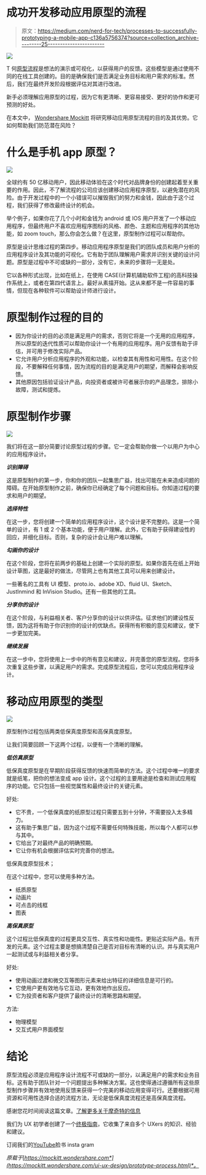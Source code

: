 # 成功开发移动应用原型的流程

> 原文：<https://medium.com/nerd-for-tech/processes-to-successfully-prototyping-a-mobile-app-c136a5756374?source=collection_archive---------25----------------------->

![](img/041309ad8ac7d6ea6f3f21236745b8b3.png)

T 何[原型流程](https://bit.ly/3cl8Mnt)是想法的演示或可视化，以获得用户的反馈。这些模型是通过使用不同的在线工具创建的。目的是确保我们是否满足业务目标和用户需求的标准。然后，我们在最终开发阶段根据评估对其进行改进。

新手必须理解应用原型的过程，因为它有更清晰、更容易接受、更好的协作和更可预测的好处。

在本文中， [Wondershare Mockitt](https://bit.ly/3ewCXuz) 将研究移动应用原型流程的目的及其优势。它如何帮助我们防范潜在风险？

# 什么是手机 app 原型？

![](img/4072575315187edd53bf69640280a650.png)

全球约有 50 亿移动用户，因此移动体验在这个时代对品牌身份的创建起着至关重要的作用。因此，不了解流程的公司应该创建移动应用程序原型，以避免潜在的风险。由于开发过程中的一个小错误可以摧毁我们的努力和金钱，因此由于这个过程，我们获得了修改最终设计的机会。

举个例子，如果你花了几个小时和金钱为 android 或 IOS 用户开发了一个移动应用程序，但最终用户不喜欢应用程序图标的风格、颜色、主题和应用程序的其他功能，如 zoom touch，那么你会怎么做？在这里，原型制作过程可以帮助你。

原型是设计思维过程的第四步。移动应用程序原型是我们的团队成员和用户分析的应用程序设计及其功能的可视化。它有助于团队理解用户需求并识别关键的设计问题。原型是过程中不可或缺的一部分，没有它，未来的步骤将一无是处。

它以各种形式出现，比如在纸上，在使用 CASE(计算机辅助软件工程)的高科技操作系统上，或者在第四代语言上。最好从素描开始。这从来都不是一件容易的事情，但现在各种软件可以帮助设计师进行设计。

# 原型制作过程的目的

*   因为你设计的目的必须是满足用户的需求，否则它将是一个无用的应用程序，所以原型的迭代性质可以帮助你设计一个有用的应用程序。用户反馈有助于评估，并可用于修改实际产品。
*   它允许用户分析应用程序的外观和功能，以检查其有用性和可用性。在这个阶段，不要解释任何事情，因为流程的目的是满足用户的期望，而解释会影响反馈。
*   其他原因包括验证设计产品，向投资者或被许可者展示你的产品理念，排除小故障，测试和提炼。

# 原型制作步骤

![](img/7aaae1af232f2d703f3e886a089fed5f.png)

我们将在这一部分简要讨论原型过程的步骤。它一定会帮助你做一个以用户为中心的应用程序设计。

***识别障碍***

这是原型制作的第一步，你和你的团队一起集思广益，找出可能在未来造成问题的障碍。在开始原型制作之前，确保你已经确定了每个问题和目标。你知道过程的要求和用户的期望。

***选择特性***

在这一步，您将创建一个简单的应用程序设计，这个设计是不完整的。这是一个简单的设计，有 1 或 2 个基本功能，便于用户理解。此外，它有助于获得建设性的回应，并细化目标。否则，复杂的设计会让用户难以理解。

***勾画你的设计***

在这个阶段，您将在前两步的基础上创建一个实际的原型。如果你首先在纸上开始设计草图，这是最好的做法，尽管网上也有其他工具可以用来创建设计。

一些著名的工具有 UI 模型、proto.io、adobe XD、fluid UI、Sketch、JustInmind 和 InVision Studio。还有一些其他的工具。

***分享你的设计***

在这个阶段，与利益相关者、客户分享你的设计以供评估。征求他们的建设性反馈，因为这将有助于你识别你的设计的优缺点。获得所有积极的意见和建议，使下一步更加完美。

***继续发展***

在这一步中，您将使用上一步中的所有意见和建议，并完善您的原型流程。您将多次重复这些步骤，以满足用户的需求。完成原型流程后，您可以完成应用程序设计。

# 移动应用原型的类型

![](img/6fa9f5670887d8d78e486a1bb1ba2ea1.png)

原型制作过程包括两类低保真度原型和高保真度原型。

让我们简要回顾一下这两个过程，以便有一个清晰的理解。

***低仿真原型***

低保真度原型是在早期阶段获得反馈的快速而简单的方法。这个过程中唯一的要求就是纸笔，把你的想法变成 app 设计。这个过程的主要用途是检查和测试应用程序的功能。它只包括一些视觉属性和最终设计的关键元素。

好处:

*   它不贵，一个低保真度的纸原型过程只需要五到十分钟，不需要投入太多精力。
*   这有助于集思广益，因为这个过程不需要任何特殊技能，所以每个人都可以参与其中。
*   它给出了对最终产品的明确预期。
*   它让你有机会根据评估实时完善你的想法。

低保真度原型技术；

在这个过程中，您可以使用多种方法。

*   纸质原型
*   动画片
*   可点击的线框
*   图表

***高保真原型***

这个过程比低保真度的过程更具交互性、真实性和功能性。更贴近实际产品，有开发的元素。这个过程主要是想搞清楚自己是否对目标有清晰的认识。并与真实用户一起测试或与利益相关者分享。

好处:

*   使用动画过渡和微交互等图形元素来给出特征的详细信息是可行的。
*   它使用户更有效地与它互动，更有效地作出反应。
*   它为投资者和客户提供了最终设计的清晰思路和期望。

方法:

*   物理模型
*   交互式用户界面模型

# 结论

原型流程必须是应用程序设计流程不可或缺的一部分，以满足用户的需求和业务目标。这有助于团队针对一个问题提出多种解决方案。这也使得通过遵循所有这些原型制作步骤并有效地使用反馈来获得一个完美的移动应用变得可行。还要根据可用资源和可用性选择合适的流程方法，无论是低保真度流程还是高保真度流程。

感谢您花时间阅读这篇文章。[了解更多关于摩奇特的信息](https://bit.ly/3ewCXuz)

我们为 UX 初学者创建了一个[终极指南](https://bit.ly/2OLPPlW)，它收集了来自多个 UXers 的知识、经验和建议。

订阅我们的[YouTube](https://www.youtube.com/channel/UCESxamaRS8nOGpWYvP1VSqA)脸书 insta gram

*原载于*[*https://mockitt.wondershare.com*](https://mockitt.wondershare.com/ui-ux-design/prototype-process.html)*。*